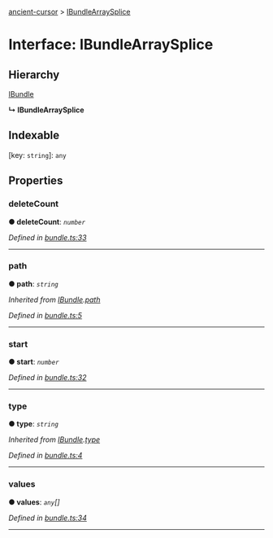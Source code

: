[ancient-cursor](../README.md) > [IBundleArraySplice](../interfaces/ibundlearraysplice.md)



# Interface: IBundleArraySplice

## Hierarchy


 [IBundle](ibundle.md)

**↳ IBundleArraySplice**







## Indexable

\[key: `string`\]:&nbsp;`any`

## Properties
<a id="deletecount"></a>

###  deleteCount

**●  deleteCount**:  *`number`* 

*Defined in [bundle.ts:33](https://github.com/AncientSouls/Cursor/blob/72c569d/src/lib/bundle.ts#L33)*





___

<a id="path"></a>

###  path

**●  path**:  *`string`* 

*Inherited from [IBundle](ibundle.md).[path](ibundle.md#path)*

*Defined in [bundle.ts:5](https://github.com/AncientSouls/Cursor/blob/72c569d/src/lib/bundle.ts#L5)*





___

<a id="start"></a>

###  start

**●  start**:  *`number`* 

*Defined in [bundle.ts:32](https://github.com/AncientSouls/Cursor/blob/72c569d/src/lib/bundle.ts#L32)*





___

<a id="type"></a>

###  type

**●  type**:  *`string`* 

*Inherited from [IBundle](ibundle.md).[type](ibundle.md#type)*

*Defined in [bundle.ts:4](https://github.com/AncientSouls/Cursor/blob/72c569d/src/lib/bundle.ts#L4)*





___

<a id="values"></a>

###  values

**●  values**:  *`any`[]* 

*Defined in [bundle.ts:34](https://github.com/AncientSouls/Cursor/blob/72c569d/src/lib/bundle.ts#L34)*





___


